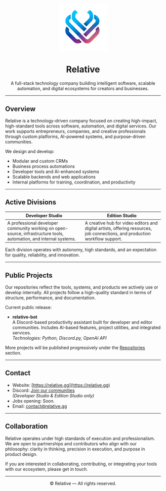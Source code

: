 <p align="center">
  <img src="Relative.png" alt="Relative Logo" width="160"/>
</p>

<h1 align="center">Relative</h1>

<p align="center">
  A full-stack technology company building intelligent software, scalable automation, and digital ecosystems for creators and businesses.
</p>

---

## Overview

Relative is a technology-driven company focused on creating high-impact, high-standard tools across software, automation, and digital services. Our work supports entrepreneurs, companies, and creative professionals through custom platforms, AI-powered systems, and purpose-driven communities.

We design and develop:

- Modular and custom CRMs
- Business process automations
- Developer tools and AI-enhanced systems
- Scalable backends and web applications
- Internal platforms for training, coordination, and productivity

---

## Active Divisions

| Developer Studio | Edition Studio |
|------------------|----------------|
| A professional developer community working on open-source, infrastructure tools, automation, and internal systems. | A creative hub for video editors and digital artists, offering resources, job connections, and production workflow support. |

Each division operates with autonomy, high standards, and an expectation for quality, reliability, and innovation.

---

## Public Projects

Our repositories reflect the tools, systems, and products we actively use or develop internally. All projects follow a high-quality standard in terms of structure, performance, and documentation.

Current public release:

- **relative-bot**  
  A Discord-based productivity assistant built for developer and editor communities. Includes AI-based features, project utilities, and integrated services.  
  *Technologies: Python, Discord.py, OpenAI API*

More projects will be published progressively under the [Repositories](https://github.com/Relative?tab=repositories) section.

---

## Contact

- Website: [https://relative.gg](https://relative.gg)
- Discord: [Join our communities](https://discord.gg/relative)  
  *(Developer Studio & Edition Studio only)*
- Jobs opening: Soon.
- Email: [contact@relative.gg](mailto:contact@relative.gg)

---

## Collaboration

Relative operates under high standards of execution and professionalism. We are open to partnerships and contributors who align with our philosophy: clarity in thinking, precision in execution, and purpose in product design.

If you are interested in collaborating, contributing, or integrating your tools with our ecosystem, please get in touch.

---

<p align="center">
  © Relative — All rights reserved.
</p>
